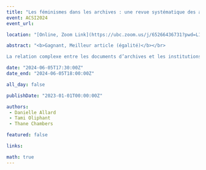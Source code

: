 ```yaml
---
title: "Les féminismes dans les archives : une revue systématique des approches féministes dans la littérature sur les études archivistiques, 1973-2023"
event: ACSI2024
event_url: 

location: "[Online, Zoom Link](https://ubc.zoom.us/j/65266436731?pwd=L1dJRGwrYjNueldyUkFwZXZvc2dpUT09)"

abstract: "<b>Gagnant, Meilleur article (égalité)</b></br>

La relation complexe entre les documents d’archives et les institutions, le pouvoir et la construction de l’histoire est une préoccupation commune à la recherche et à la pratique archivistique et féministe. Cet article présente les principales conclusions d’une revue systématique de la littérature (RSL) qui examine la présence et la prévalence de théories, pratiques et approches féministes critiques utilisées dans la recherche sur les études archivistiques entre 1973 et 2024. Nos principales conclusions mettent en évidence comment les approches féministes servent non seulement la recherche en archivistique qui vise à promouvoir la visibilité, la crédibilité, le contrôle et le soin des communautés dont les voix ont été systématiquement exclues des archives traditionnelles, mais encouragent également un éventail de fonctions et de pratiques archivistiques ancrées dans des principes intersectionnels critiques. valeurs, méthodes et éthique féministes."

date: "2024-06-05T17:30:00Z"
date_end: "2024-06-05T18:00:00Z"

all_day: false

publishDate: "2023-01-01T00:00:00Z"

authors:
 - Danielle Allard
 - Tami Oliphant
 - Thane Chambers

featured: false

links:

math: true
---
```




